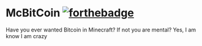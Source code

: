 # McBitCoin [![forthebadge](http://forthebadge.com/images/badges/60-percent-of-the-time-works-every-time.svg)](http://forthebadge.com)
Have you ever wanted Bitcoin in Minecraft? If not you are mental?
Yes, I am know I am crazy
